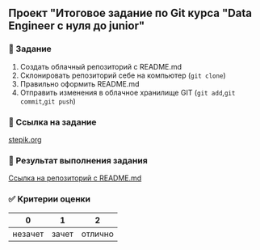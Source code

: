 ## Проект "Итоговое задание по Git курса "Data Engineer с нуля до junior"

### :memo: Задание
1. Создать облачный репозиторий с README.md
2. Склонировать репозиторий себе на компьютер (`git clone`)
3. Правильно оформить README.md
4. Отправить изменения в облачное хранилище GIT (`git add`,`git commit`,`git push`)

### :link: Ссылка на задание 
[stepik.org](https://stepik.org/course/137235/syllabus)

### :muscle: Результат выполнения задания
[Ссылка на репозиторий с README.md](https://github.com/Yuliya-Lit/de_stepik_git_6)

### :white_check_mark: Критерии оценки 
| 0 | 1 | 2 |
|:----------------:|:---------:|:----------------:|
| незачет | зачет | отлично |